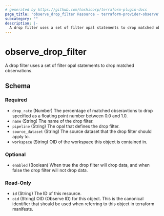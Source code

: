 ```yaml
---
# generated by https://github.com/hashicorp/terraform-plugin-docs
page_title: "observe_drop_filter Resource - terraform-provider-observe"
subcategory: ""
description: |-
  A drop filter uses a set of filter opal statements to drop matched observations.
---
```

# observe_drop_filter

A drop filter uses a set of filter opal statements to drop matched observations.

<!-- schema generated by tfplugindocs -->
## Schema

### Required

- `drop_rate` (Number) The percentage of matched obseravtions to drop specified as a floating point number between 0.0 and 1.0.
- `name` (String) The name of the drop filter.
- `pipeline` (String) The opal that defines the drop filter.
- `source_dataset` (String) The source dataset that the drop filter should apply to.
- `workspace` (String) OID of the workspace this object is contained in.

### Optional

- `enabled` (Boolean) When true the drop filter will drop data, and when false the drop filter will not drop data.

### Read-Only

- `id` (String) The ID of this resource.
- `oid` (String) OID (Observe ID) for this object. This is the canonical identifier that
should be used when referring to this object in terraform manifests.

